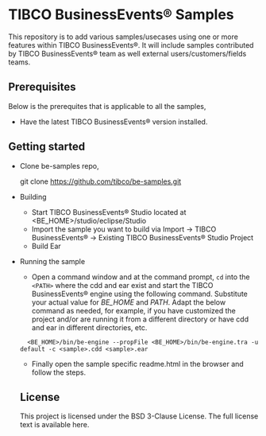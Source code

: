 # TIBCO BusinessEvents® Samples

This repository is to add various samples/usecases using one or more features within  TIBCO BusinessEvents®. It will include samples contributed by TIBCO BusinessEvents® team as well external users/customers/fields teams.

## Prerequisites

Below is the prerequites that is applicable to all the samples,

- Have the latest TIBCO BusinessEvents® version installed.

## Getting started

- Clone be-samples repo,
  
  git clone https://github.com/tibco/be-samples.git

- Building
  - Start TIBCO BusinessEvents® Studio located at <BE_HOME>/studio/eclipse/Studio
  - Import the sample you want to build via Import -> TIBCO BusinessEvents® -> Existing TIBCO BusinessEvents® Studio Project
  - Build Ear
 
- Running the sample
  - Open a command window and at the command prompt, `cd` into the `<PATH>` where the cdd and ear exist and start the TIBCO BusinessEvents® engine using the following command. Substitute your actual value for <i>BE_HOME</i> and <i>PATH</i>.
    Adapt the below command as needed, for example, if you have customized the project and/or are running it from a different directory or have cdd and ear in different directories, etc.
  ```
    <BE_HOME>/bin/be-engine --propFile <BE_HOME>/bin/be-engine.tra -u default -c <sample>.cdd <sample>.ear
  ```
  - Finally open the sample specific readme.html in the browser and follow the steps.
   
  ## License
  This project is licensed under the BSD 3-Clause License. The full license text is available here.
